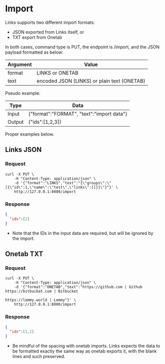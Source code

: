# Import

Links supports two different import formats:
- JSON exported from Links itself, or
- TXT export from Onetab

In both cases, command type is PUT, the endpoint is /import, and the JSON payload formatted as below:

| Argument | Value                                       |
|----------|---------------------------------------------|
| format   | LINKS or ONETAB                             |
| text     | encoded JSON (LINKS) or plain text (ONETAB) |

Pseudo example:

| Type   | Data                                      |
|--------|-------------------------------------------|
| Input  | {"format":"FORMAT", "text":"import data"} |
| Output | {"ids":[1,2,3]}                           |

Proper examples below.

## Links JSON

### Request

```cURL
curl -X PUT \
    -H "Content-Type: application/json" \
    -d '{"format":"LINKS","text":"{\"groups\":\"[{\"id\":1,\"name\":\"test\",\"links\":[]}]\"}"}' \
    http://127.0.0.1:8080/import
```

### Response

```JSON
{
  "ids":[2]
}
```

* Note that the IDs in the input data are required, but will be ignored by the import.

## Onetab TXT

### Request

```cURL
curl -X PUT \
    -H "Content-Type: application/json" \
    -d '{"format":"ONETAB","text":"https://github.com | Github
https://bitbucket.com | Bitbucket

https://lemmy.world | Lemmy"}' \
    http://127.0.0.1:8080/import
```

### Response

```JSON
{
  "ids":[1,2]
}
```

* Be mindful of the spacing with onetab imports. Links expects the data to be formatted exactly the same way as onetab exports it, with the blank lines and such preserved. 
